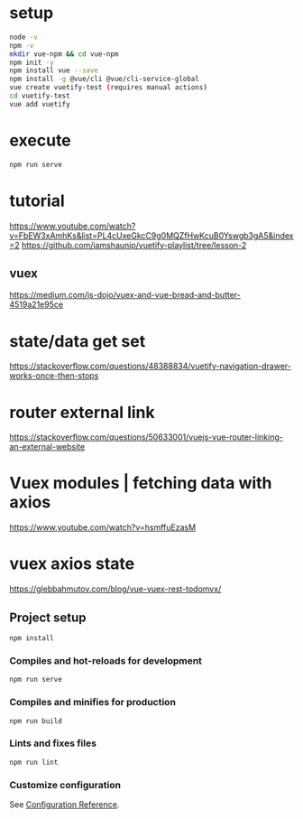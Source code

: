# setup

```bash
node -v
npm -v
mkdir vue-npm && cd vue-npm
npm init -y
npm install vue --save
npm install -g @vue/cli @vue/cli-service-global
vue create vuetify-test (requires manual actions)
cd vuetify-test
vue add vuetify
```

# execute 

```bash
npm run serve
```

# tutorial

https://www.youtube.com/watch?v=FbEW3xAmhKs&list=PL4cUxeGkcC9g0MQZfHwKcuB0Yswgb3gA5&index=2
https://github.com/iamshaunjp/vuetify-playlist/tree/lesson-2

## vuex

https://medium.com/js-dojo/vuex-and-vue-bread-and-butter-4519a21e95ce

# state/data get set
https://stackoverflow.com/questions/48388834/vuetify-navigation-drawer-works-once-then-stops

# router external link
https://stackoverflow.com/questions/50633001/vuejs-vue-router-linking-an-external-website

# Vuex modules | fetching data with axios
https://www.youtube.com/watch?v=hsmffuEzasM

# vuex axios state
https://glebbahmutov.com/blog/vue-vuex-rest-todomvx/ 

## Project setup
```
npm install
```

### Compiles and hot-reloads for development
```
npm run serve
```

### Compiles and minifies for production
```
npm run build
```

### Lints and fixes files
```
npm run lint
```

### Customize configuration
See [Configuration Reference](https://cli.vuejs.org/config/).
